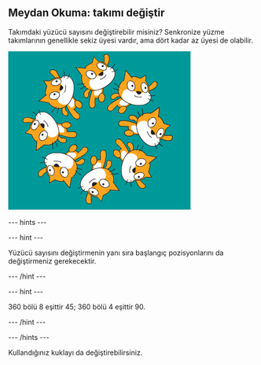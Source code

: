 ## Meydan Okuma: takımı değiştir

Takımdaki yüzücü sayısını değiştirebilir misiniz? Senkronize yüzme takımlarının genellikle sekiz üyesi vardır, ama dört kadar az üyesi de olabilir.

![Takımdaki 8 kedi yüzücü](images/swim-eight.png)

--- hints ---

--- hint ---

Yüzücü sayısını değiştirmenin yanı sıra başlangıç pozisyonlarını da değiştirmeniz gerekecektir.

--- /hint ---

--- hint ---

360 bölü 8 eşittir 45; 360 bölü 4 eşittir 90.

--- /hint ---

--- /hints ---

Kullandığınız kuklayı da değiştirebilirsiniz. 
